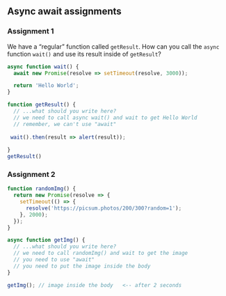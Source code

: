 ## Async await assignments

###  Assignment 1 
We have a “regular” function called `getResult`. How can you call the `async` function `wait()` and use its result inside of `getResult`?

```javascript
async function wait() {
  await new Promise(resolve => setTimeout(resolve, 3000));

  return 'Hello World';
}

function getResult() {
  // ...what should you write here?
  // we need to call async wait() and wait to get Hello World
  // remember, we can't use "await"
 
 wait().then(result => alert(result));
 
}
getResult()
```

### Assignment 2 
```js
function randomImg() {
  return new Promise(resolve => {
    setTimeout(() => {
      resolve('https://picsum.photos/200/300?random=1');
    }, 2000);
  });
}

async function getImg() {
  // ...what should you write here?
  // we need to call randomImg() and wait to get the image
  // you need to use "await"
  // you need to put the image inside the body 
}

getImg(); // image inside the body   <-- after 2 seconds
```



